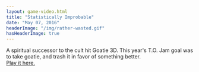 ```yaml
---
layout: game-video.html
title: "Statistically Improbable"
date: "May 07, 2016"
headerImage: "/img/rather-wasted.gif"
hasHeaderImage: true
---
```

A spiritual successor to the cult hit Goatie 3D. This year's T.O. Jam goal was to take goatie, and trash it in favor of something better.<br />
<a href="https://wobbier.itch.io/statistically-improbable">Play it here.</a>
